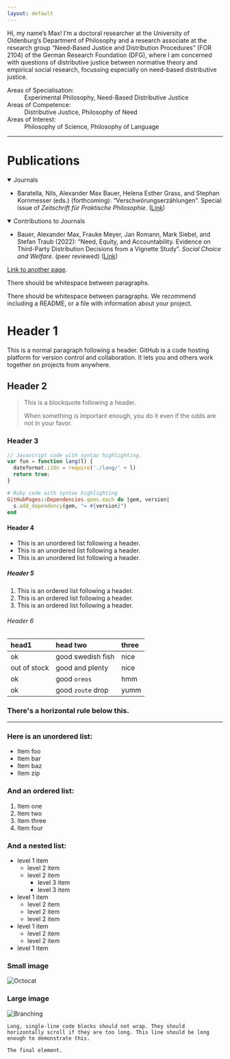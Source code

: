 ```yaml
---
layout: default
---
```


Hi, my name’s Max! I’m a doctoral researcher at the University of Oldenburg’s Department of Philosophy and a research associate at the research group “Need-Based Justice and Distribution Procedures” (FOR 2104) of the German Research Foundation (DFG), where I am concerned with questions of distributive justice between normative theory and empirical social research, focussing especially on need-based distributive justice.

<dl>
   <dt>Areas of Specialisation:</dt>
      <dd>Experimental Philosophy, Need-Based Distributive Justice</dd>
   <dt>Areas of Competence:</dt>
      <dd>Distributive Justice, Philosophy of Need</dd>
   <dt>Areas of Interest:</dt>
      <dd>Philosophy of Science, Philosophy of Language</dd>
</dl>

---

# Publications

<details open>
   <summary>Journals</summary>
   
   + Baratella, Nils, Alexander Max Bauer, Helena Esther Grass, and Stephan Kornmesser (eds.) (forthcoming): “Verschwörungserzählungen”. Special issue of _Zeitschrift für Praktische Philosophie_. ([Link](https://www.praktische-philosophie.org/zfpp/index))
</details>

<details open>
   <summary>Contributions to Journals</summary>
   
   + Bauer, Alexander Max, Frauke Meyer, Jan Romann, Mark Siebel, and Stefan Traub (2022): “Need, Equity, and Accountability. Evidence on Third-Party Distribution Decisions from a Vignette Study”. _Social Choice and Welfare_. (peer reviewed) ([Link](https://link.springer.com/article/10.1007/s00355-022-01410-w))
</details>

[Link to another page](./another-page.html).

There should be whitespace between paragraphs.

There should be whitespace between paragraphs. We recommend including a README, or a file with information about your project.

# Header 1

This is a normal paragraph following a header. GitHub is a code hosting platform for version control and collaboration. It lets you and others work together on projects from anywhere.

## Header 2

> This is a blockquote following a header.
>
> When something is important enough, you do it even if the odds are not in your favor.

### Header 3

```js
// Javascript code with syntax highlighting.
var fun = function lang(l) {
  dateformat.i18n = require('./lang/' + l)
  return true;
}
```

```ruby
# Ruby code with syntax highlighting
GitHubPages::Dependencies.gems.each do |gem, version|
  s.add_dependency(gem, "= #{version}")
end
```

#### Header 4

*   This is an unordered list following a header.
*   This is an unordered list following a header.
*   This is an unordered list following a header.

##### Header 5

1.  This is an ordered list following a header.
2.  This is an ordered list following a header.
3.  This is an ordered list following a header.

###### Header 6

| head1        | head two          | three |
|:-------------|:------------------|:------|
| ok           | good swedish fish | nice  |
| out of stock | good and plenty   | nice  |
| ok           | good `oreos`      | hmm   |
| ok           | good `zoute` drop | yumm  |

### There's a horizontal rule below this.

* * *

### Here is an unordered list:

*   Item foo
*   Item bar
*   Item baz
*   Item zip

### And an ordered list:

1.  Item one
1.  Item two
1.  Item three
1.  Item four

### And a nested list:

- level 1 item
  - level 2 item
  - level 2 item
    - level 3 item
    - level 3 item
- level 1 item
  - level 2 item
  - level 2 item
  - level 2 item
- level 1 item
  - level 2 item
  - level 2 item
- level 1 item

### Small image

![Octocat](https://github.githubassets.com/images/icons/emoji/octocat.png)

### Large image

![Branching](https://guides.github.com/activities/hello-world/branching.png)

```
Long, single-line code blocks should not wrap. They should horizontally scroll if they are too long. This line should be long enough to demonstrate this.
```

```
The final element.
```
